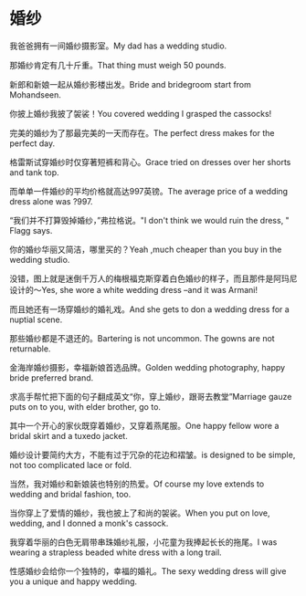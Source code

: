 # 婚纱

<p><span class="chinese">我爸爸拥有一间婚纱摄影室。</span><span class="english">My dad has a wedding studio.</span></p>

<p><span class="chinese">那婚纱肯定有几十斤重。</span><span class="english">That thing must weigh 50 pounds.</span></p>

<p><span class="chinese">新郎和新娘一起从婚纱影楼出发。</span><span class="english">Bride and bridegroom start from Mohandseen.</span></p>

<p><span class="chinese">你披上婚纱我披了袈裟！</span><span class="english">You covered wedding I grasped the cassocks!</span></p>

<p><span class="chinese">完美的婚纱为了那最完美的一天而存在。</span><span class="english">The perfect dress makes for the perfect day.</span></p>

<p><span class="chinese">格雷斯试穿婚纱时仅穿著短裤和背心。</span><span class="english">Grace tried on dresses over her shorts and tank top.</span></p>

<p><span class="chinese">而单单一件婚纱的平均价格就高达997英镑。</span><span class="english">The average price of a wedding dress alone was ?997.</span></p>

<p><span class="chinese">“我们并不打算毁掉婚纱，”弗拉格说。</span><span class="english">"I don't think we would ruin the dress, " Flagg says.</span></p>

<p><span class="chinese">你的婚纱华丽又简洁，哪里买的？</span><span class="english">Yeah ,much cheaper than you buy in the wedding studio.</span></p>

<p><span class="chinese">没错，图上就是迷倒千万人的梅根福克斯穿着白色婚纱的样子，而且那件是阿玛尼设计的～</span><span class="english">Yes, she wore a white wedding dress –and it was Armani!</span></p>

<p><span class="chinese">而且她还有一场穿婚纱的婚礼戏。</span><span class="english">And she gets to don a wedding dress for a nuptial scene.</span></p>

<p><span class="chinese">那些婚纱都是不退还的。</span><span class="english">Bartering is not uncommon. The gowns are not returnable.</span></p>

<p><span class="chinese">金海岸婚纱摄影，幸福新娘首选品牌。</span><span class="english">Golden wedding photography, happy bride preferred brand.</span></p>

<p><span class="chinese">求高手帮忙把下面的句子翻成英文“你，穿上婚纱，跟哥去教堂”</span><span class="english">Marriage gauze puts on to you, with elder brother, go to.</span></p>

<p><span class="chinese">其中一个开心的家伙既穿着婚纱，又穿着燕尾服。</span><span class="english">One happy fellow wore a bridal skirt and a tuxedo jacket.</span></p>

<p><span class="chinese">婚纱设计要简约大方，不能有过于冗杂的花边和褶皱。</span><span class="english">is designed to be simple, not too complicated lace or fold.</span></p>

<p><span class="chinese">当然，我对婚纱和新娘装也特别的热爱。</span><span class="english">Of course my love extends to wedding and bridal fashion, too.</span></p>

<p><span class="chinese">当你穿上了爱情的婚纱，我也披上了和尚的袈裟。</span><span class="english">When you put on love, wedding, and I donned a monk's cassock.</span></p>

<p><span class="chinese">我穿着华丽的白色无肩带串珠婚纱礼服，小花童为我捧起长长的拖尾。</span><span class="english">I was wearing a strapless beaded white dress with a long trail.</span></p>

<p><span class="chinese">性感婚纱会给你一个独特的，幸福的婚礼。</span><span class="english">The sexy wedding dress will give you a unique and happy wedding.</span></p>

